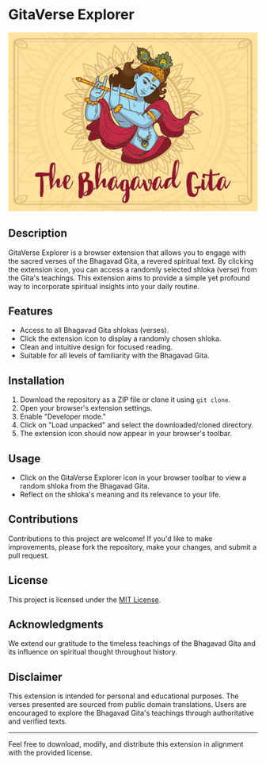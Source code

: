 # GitaVerse Explorer

![Extension Icon](icon.png)

## Description
GitaVerse Explorer is a browser extension that allows you to engage with the sacred verses of the Bhagavad Gita, a revered spiritual text. By clicking the extension icon, you can access a randomly selected shloka (verse) from the Gita's teachings. This extension aims to provide a simple yet profound way to incorporate spiritual insights into your daily routine.

## Features
- Access to all Bhagavad Gita shlokas (verses).
- Click the extension icon to display a randomly chosen shloka.
- Clean and intuitive design for focused reading.
- Suitable for all levels of familiarity with the Bhagavad Gita.

## Installation
1. Download the repository as a ZIP file or clone it using `git clone`.
2. Open your browser's extension settings.
3. Enable "Developer mode."
4. Click on "Load unpacked" and select the downloaded/cloned directory.
5. The extension icon should now appear in your browser's toolbar.

## Usage
- Click on the GitaVerse Explorer icon in your browser toolbar to view a random shloka from the Bhagavad Gita.
- Reflect on the shloka's meaning and its relevance to your life.

## Contributions
Contributions to this project are welcome! If you'd like to make improvements, please fork the repository, make your changes, and submit a pull request.

## License
This project is licensed under the [MIT License](LICENSE).

## Acknowledgments
We extend our gratitude to the timeless teachings of the Bhagavad Gita and its influence on spiritual thought throughout history.

## Disclaimer
This extension is intended for personal and educational purposes. The verses presented are sourced from public domain translations. Users are encouraged to explore the Bhagavad Gita's teachings through authoritative and verified texts.

---

Feel free to download, modify, and distribute this extension in alignment with the provided license.
